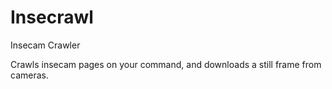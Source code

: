 # Insecrawl

Insecam Crawler

Crawls insecam pages on your command, and downloads a still frame from cameras.
